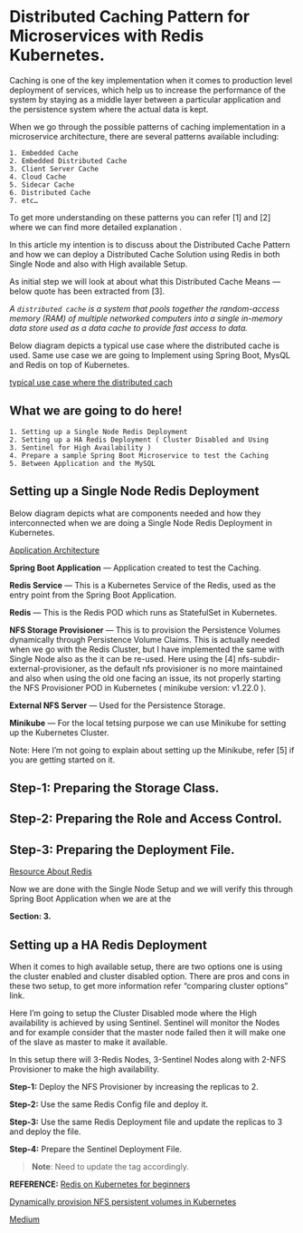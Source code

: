 # Distributed Caching Pattern for Microservices with Redis Kubernetes.

Caching is one of the key implementation when it comes to production level deployment of services, which help us to increase the performance of the system by staying as a middle layer between a particular application and the persistence system where the actual data is kept.

When we go through the possible patterns of caching implementation in a microservice architecture, there are several patterns available including:

    1. Embedded Cache
    2. Embedded Distributed Cache
    3. Client Server Cache
    4. Cloud Cache
    5. Sidecar Cache
    6. Distributed Cache
    7. etc…

To get more understanding on these patterns you can refer [1] and [2] where we can find more detailed explanation .

In this article my intention is to discuss about the Distributed Cache Pattern and how we can deploy a Distributed Cache Solution using Redis in both Single Node and also with High available Setup.

As initial step we will look at about what this Distributed Cache Means — below quote has been extracted from [3].

*A `distributed cache` is a system that pools together the random-access memory (RAM) of multiple networked computers into a single in-memory data store used as a data cache to provide fast access to data.*

Below diagram depicts a typical use case where the distributed cache is used. Same use case we are going to Implement using Spring Boot, MysQL and Redis on top of Kubernetes.

[typical use case where the distributed cach](architecture/distributed_usecase.webp)


## What we are going to do here!

    1. Setting up a Single Node Redis Deployment
    2. Setting up a HA Redis Deployment ( Cluster Disabled and Using 
    3. Sentinel for High Availability )
    4. Prepare a sample Spring Boot Microservice to test the Caching 
    5. Between Application and the MySQL

## Setting up a Single Node Redis Deployment

Below diagram depicts what are components needed and how they interconnected when we are doing a Single Node Redis Deployment in Kubernetes.

[Application Architecture](architecture/app_Architecture.webp)

**Spring Boot Application** — Application created to test the Caching.

**Redis Service** — This is a Kubernetes Service of the Redis, used as the entry point from the Spring Boot Application.

**Redis** — This is the Redis POD which runs as StatefulSet in Kubernetes.

**NFS Storage Provisioner** — This is to provision the Persistence Volumes dynamically through Persistence Volume Claims. This is actually needed when we go with the Redis Cluster, but I have implemented the same with Single Node also as the it can be re-used. Here using the [4] nfs-subdir-external-provisioner, as the default nfs provisioner is no more maintained and also when using the old one facing an issue, its not properly starting the NFS Provisioner POD in Kubernetes ( minikube version: v1.22.0 ).

**External NFS Server** — Used for the Persistence Storage.

**Minikube** — For the local tetsing purpose we can use Minikube for setting up the Kubernetes Cluster.

Note: Here I’m not going to explain about setting up the Minikube, refer [5] if you are getting started on it.


## Step-1: Preparing the Storage Class.

## Step-2: Preparing the Role and Access Control.

## Step-3: Preparing the Deployment File.

[Resource About Redis](https://stackoverflow.com/questions/70620871/redis-pod-with-3-replica-and-persistence-storage-not-providing-data-all-the-time)


Now we are done with the Single Node Setup and we will verify this through Spring Boot Application when we are at the 

**Section: 3.**

## Setting up a HA Redis Deployment

When it comes to high available setup, there are two options one is using the cluster enabled and cluster disabled option. There are pros and cons in these two setup, to get more information refer “comparing cluster options” link.

Here I’m going to setup the Cluster Disabled mode where the High availability is achieved by using Sentinel. Sentinel will monitor the Nodes and for example consider that the master node failed then it will make one of the slave as master to make it available.

In this setup there will 3-Redis Nodes, 3-Sentinel Nodes along with 2-NFS Provisioner to make the high availability.

**Step-1:** Deploy the NFS Provisioner by increasing the replicas to 2.

**Step-2:** Use the same Redis Config file and deploy it.

**Step-3:** Use the same Redis Deployment file and update the replicas to 3 and deploy the file.

**Step-4:** Prepare the Sentinel Deployment File.

>**Note**: Need to update the <namespace> tag accordingly.


**REFERENCE:**
[Redis on Kubernetes for beginners](https://www.youtube.com/watch?v=JmCn7k0PlV4)

[Dynamically provision NFS persistent volumes in Kubernetes](https://www.youtube.com/watch?v=AavnQzWDTEk)

[Medium](https://medium.com/geekculture/distributed-caching-pattern-for-microservices-with-redis-d95ea7c0e8f8)